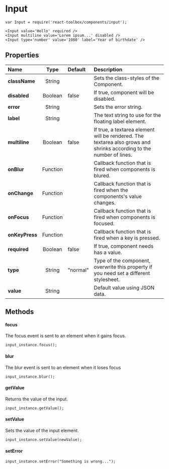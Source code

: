 # Input

```
var Input = require('react-toolbox/components/input');

<Input value='Hello' required />
<Input multiline value='Lorem ipsum...' disabled />
<Input type='number' value='1980' label='Year of birthdate' />
```

## Properties

| Name              | Type          | Default         | Description|
|:-                 |:-:            | :-              |:-|
| **className**     | String        |                 | Sets the class-styles of the Component.|
| **disabled**      | Boolean       | false           | If true, component will be disabled.|
| **error**         | String        |                 | Sets the error string.|
| **label**         | String        |                 | The text string to use for the floating label element.|
| **multiline**     | Boolean       | false           | If true, a textarea element will be rendered. The textarea also grows and shrinks according to the number of lines.|
| **onBlur**        | Function      |                 | Callback function that is fired when components is blured.|
| **onChange**      | Function      |                 | Callback function that is fired when the components's value changes.|
| **onFocus**       | Function      |                 | Callback function that is fired when components is focused.|
| **onKeyPress**    | Function      |                 | Callback function that is fired when a key is pressed.|
| **required**      | Boolean       | false           | If true, component needs has a value.|
| **type**          | String        | "normal"        | Type of the component, overwrite this property if you need set a different stylesheet.|
| **value**         | String        |                 | Default value using JSON data.|

## Methods

#### focus
The focus event is sent to an element when it gains focus. 

```
input_instance.focus();
```


#### blur
The blur event is sent to an element when it loses focus

```
input_instance.blur();
```


#### getValue
Returns the value of the input.

```
input_instance.getValue();
```

#### setValue
Sets the value of the input element.

```
input_instance.setValue(newValue);
```

#### setError

```
input_instance.setError("Something is wrong...");
```
